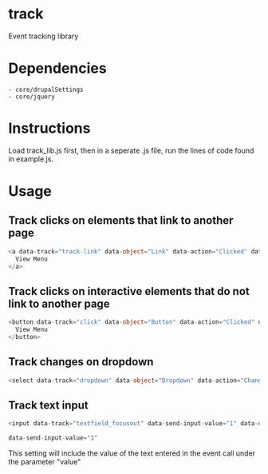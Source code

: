 # track
Event tracking library

# Dependencies
    - core/drupalSettings
    - core/jquery
    
# Instructions
Load track_lib.js first, then in a seperate .js file, run the lines of code found in example.js.

# Usage

## Track clicks on elements that link to another page

```php
<a data-track="track-link" data-object="Link" data-action="Clicked" data-description="View Menu" data-cuisine="Italian" data-neighborhood="Sherman Oaks">
  View Menu
</a>

```

## Track clicks on interactive elements that do not link to another page

```php
<button data-track="click" data-object="Button" data-action="Clicked" data-description="Hamburger Menu">
  View Menu
</button>

```

## Track changes on dropdown

```php
<select data-track="dropdown" data-object="Dropdown" data-action="Changed" data-description="Neighborhood">...</select>
```

## Track text input

```php
<input data-track="textfield_focusout" data-send-input-value="1" data-object="Textfield" data-action="Entered" data-description="Textfield">
```

```php
data-send-input-value="1"
```

This setting will include the value of the text entered in the event call under the parameter "value"

